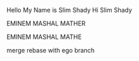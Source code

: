 Hello My Name is Slim Shady
Hi Slim Shady

EMINEM MASHAL MATHER

EMINEM MASHAL MATHE

merge rebase with ego branch   